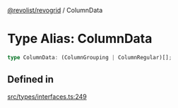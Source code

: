 [@revolist/revogrid](README.md) / ColumnData

# Type Alias: ColumnData

```ts
type ColumnData: (ColumnGrouping | ColumnRegular)[];
```

## Defined in

[src/types/interfaces.ts:249](https://github.com/revolist/revogrid/blob/33fdf87718e4421a1302a23338379f45f99055c0/src/types/interfaces.ts#L249)
